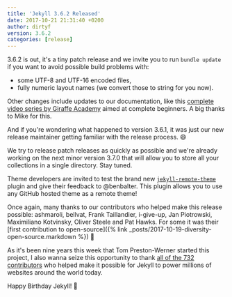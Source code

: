 ```yaml
---
title: 'Jekyll 3.6.2 Released'
date: 2017-10-21 21:31:40 +0200
author: dirtyf
version: 3.6.2
categories: [release]
---
```


3.6.2 is out, it's a tiny patch release and we invite you to run `bundle update`
if you want to avoid possible build problems with:

* some UTF-8 and UTF-16 encoded files,
* fully numeric layout names (we convert those to string for you now).

Other changes include updates to our documentation, like this [complete
video series by Giraffe Academy](../tutorials/video-walkthroughs/) aimed at
complete beginners. A big thanks to Mike for this.

And if you're wondering what happened to version 3.6.1, it was just our new
release maintainer getting familiar with the release process. 😄

We try to release patch releases as quickly as possible and we're already
working on the next minor version 3.7.0 that will allow you to store all your
collections in a single directory. Stay tuned.

Theme developers are invited to test the brand new
[`jekyll-remote-theme`](https://github.com/benbalter/jekyll-remote-theme) plugin
and give their feedback to @benbalter. This plugin allows you to use any
GitHub hosted theme as a remote theme!

Once again, many thanks to our contributors who helped make this release possible:
ashmaroli, bellvat, Frank Taillandier, i-give-up, Jan Piotrowski, Maximiliano
Kotvinsky, Oliver Steele and Pat Hawks. For some it was their [first
contribution to open-source]({% link
_posts/2017-10-19-diversity-open-source.markdown %}) 👏

As it's been nine years this week that Tom Preston-Werner started this project,
I also wanna seize this opportunity to thank [all of the 732 contributors](https://github.com/jekyll/jekyll/graphs/contributors) who
helped make it possible for Jekyll to power millions of websites around the world
today.

Happy Birthday Jekyll! 🎂
